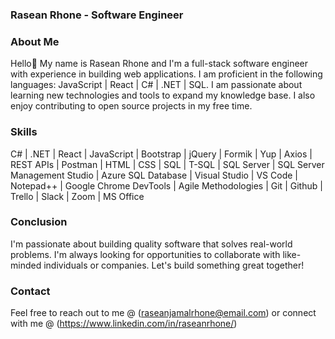 ### Rasean Rhone - Software Engineer
### About Me
Hello👋 My name is Rasean Rhone and I'm a full-stack software engineer with experience in building web applications. I am proficient in the following languages: JavaScript | React | C# | .NET | SQL. I am passionate about learning new technologies and tools to expand my knowledge base. 
I also enjoy contributing to open source projects in my free time.

### Skills
C# | .NET | React | JavaScript | Bootstrap | jQuery | Formik | Yup | Axios | REST APIs | Postman | HTML | CSS | SQL | T-SQL | SQL Server | SQL Server Management Studio | Azure SQL Database | Visual Studio | VS Code | Notepad++ | Google Chrome DevTools | Agile Methodologies | Git | Github | Trello | Slack | Zoom | MS Office

### Conclusion
I'm passionate about building quality software that solves real-world problems. I'm always looking for opportunities to collaborate with like-minded individuals or companies. Let's build something great together!

### Contact
Feel free to reach out to me @ (raseanjamalrhone@email.com) or connect with me @ (https://www.linkedin.com/in/raseanrhone/)

<!--
**rasean95/rasean95** is a ✨ _special_ ✨ repository because its `README.md` (this file) appears on your GitHub profile.
Here are some ideas to get you started:
- 🔭 I’m currently working on ...
- 🌱 I’m currently learning ...
- 👯 I’m looking to collaborate on ...
- 🤔 I’m looking for help with ...
- 💬 Ask me about ...
- 📫 How to reach me: ...
- 😄 Pronouns: ...
- ⚡ Fun fact: ...
-->
